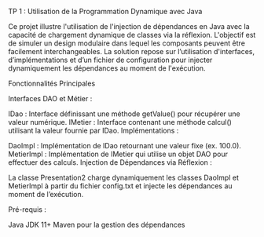 TP 1 : Utilisation de la Programmation
Dynamique avec Java

Ce projet illustre l'utilisation de l'injection de dépendances en Java avec la capacité de chargement dynamique de classes via la réflexion. L'objectif est de simuler un design modulaire dans lequel les composants peuvent être facilement interchangeables. La solution repose sur l’utilisation d'interfaces, d’implémentations et d’un fichier de configuration pour injecter dynamiquement les dépendances au moment de l'exécution.

Fonctionnalités Principales

Interfaces DAO et Métier :

IDao : Interface définissant une méthode getValue() pour récupérer une valeur numérique.
IMetier : Interface contenant une méthode calcul() utilisant la valeur fournie par IDao.
Implémentations :

DaoImpl : Implémentation de IDao retournant une valeur fixe (ex. 100.0).
MetierImpl : Implémentation de IMetier qui utilise un objet DAO pour effectuer des calculs.
Injection de Dépendances via Réflexion :

La classe Presentation2 charge dynamiquement les classes DaoImpl et MetierImpl à partir du fichier config.txt et injecte les dépendances au moment de l’exécution.

Pré-requis :

Java JDK 11+
Maven pour la gestion des dépendances
